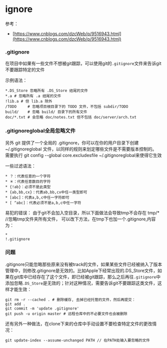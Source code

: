# ignore

参考：   
- [https://www.cnblogs.com/dzcWeb/p/9516943.html](https://www.cnblogs.com/dzcWeb/p/9516943.html)  

### .gitignore

在项目中如果有一些文件不想被git跟踪，可以使用git的`.gitignore`文件来告诉git不要跟踪特定的文件  

示例语法：  

```
*.DS_Store 忽略所有 .DS_Store 结尾的文件
*.a # 忽略所有 .a 结尾的文件
!lib.a # 但 lib.a 除外
/TODO     # 忽略项目根目录下的 TODO 文件，不包括 subdir/TODO
build/    # 忽略 build/ 目录下的所有文件
doc/*.txt # 会忽略 doc/notes.txt 但不包括 doc/server/arch.txt
```

### .gitignoreglobal全局忽略文件  
另外 git 提供了一个全局的 .gitignore，你可以在你的用户目录下创建 ~/.gitignoreglobal 文件，以同样的规则来划定哪些文件是不需要版本控制的。  
需要执行 git config --global core.excludesfile ~/.gitignoreglobal来使得它生效   

一些过滤语法： 

```
* ？：代表任意的一个字符
* ＊：代表任意数目的字符
* {!ab}：必须不是此类型
* {ab,bb,cx}：代表ab,bb,cx中任一类型即可
* [abc]：代表a,b,c中任一字符即可
* [ ^abc]：代表必须不是a,b,c中任一字符
```

易犯的错误： 由于git不会加入空目录，所以下面做法会导致tmp不会存在 tmp/*  //忽略tmp文件夹所有文件， 可以改下方法，在tmp下也加一个.gitignore,内容为： 

```
*
!.gitignore
```

### 问题  
.gitignore只能忽略那些原来没有被track的文件，如果某些文件已经被纳入了版本管理中，则修改.gitignore是无效的。比如Apple下经常出现的.DS_Store文件，如果在git库中已经存在了这个文件，即已经被git跟踪，那么之后再往`.gitignore`中添加忽略`.DS_Store`是无效的；针对这种情况，需要告诉git不要跟踪这类文件，这样才能生效：  

```
git rm -r --cached . # 删除缓存, 去掉已经托管的文件，然后再提交：
git add .
git commit -m 'update .gitignore'
git push -u origin master # 远程仓库中的不必要文件也会被删除
```

还有另外一种做法，在clone下来的仓库中手动设置不要检查特定文件的更改情况：  

```
git update-index --assume-unchanged PATH // 在PATH处输入要忽略的文件
```
                        